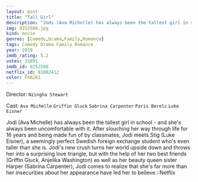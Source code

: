 ```yaml
---
layout: post
title: "Tall Girl"
description: "Jodi (Ava Michelle) has always been the tallest girl in school - and she's always been uncomfortable with it. After slouching her way through life for 16 years and being made fun of by classmates, Jodi meets Stig (Luke Eisner), a seemingly perfect Swedish foreign exchange student who's even taller than she is. Jodi's new crush turns her world upside down and throws her into a surprising love triangle, but with the help of her two best friends (Griffin Gluck, Anjelika Washington) as well as her beauty queen sister Harper (Sabrina Carpenter), Jodi comes to realize that she's far mor.."
img: 9252508.jpg
kind: movie
genres: [Comedy,Drama,Family,Romance]
tags: Comedy Drama Family Romance 
year: 2019
imdb_rating: 5.2
votes: 15891
imdb_id: 9252508
netflix_id: 81002412
color: F4A261
---
```

Director: `Nzingha Stewart`  

Cast: `Ava Michelle` `Griffin Gluck` `Sabrina Carpenter` `Paris Berelc` `Luke Eisner` 

Jodi (Ava Michelle) has always been the tallest girl in school - and she's always been uncomfortable with it. After slouching her way through life for 16 years and being made fun of by classmates, Jodi meets Stig (Luke Eisner), a seemingly perfect Swedish foreign exchange student who's even taller than she is. Jodi's new crush turns her world upside down and throws her into a surprising love triangle, but with the help of her two best friends (Griffin Gluck, Anjelika Washington) as well as her beauty queen sister Harper (Sabrina Carpenter), Jodi comes to realize that she's far more than her insecurities about her appearance have led her to believe.::Netflix